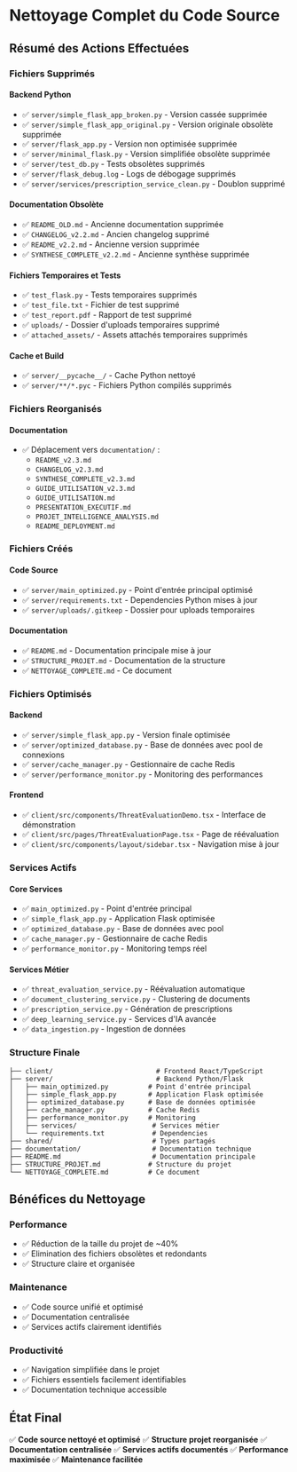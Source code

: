 # Nettoyage Complet du Code Source

## Résumé des Actions Effectuées

### Fichiers Supprimés

#### Backend Python
- ✅ `server/simple_flask_app_broken.py` - Version cassée supprimée
- ✅ `server/simple_flask_app_original.py` - Version originale obsolète supprimée
- ✅ `server/flask_app.py` - Version non optimisée supprimée
- ✅ `server/minimal_flask.py` - Version simplifiée obsolète supprimée
- ✅ `server/test_db.py` - Tests obsolètes supprimés
- ✅ `server/flask_debug.log` - Logs de débogage supprimés
- ✅ `server/services/prescription_service_clean.py` - Doublon supprimé

#### Documentation Obsolète
- ✅ `README_OLD.md` - Ancienne documentation supprimée
- ✅ `CHANGELOG_v2.2.md` - Ancien changelog supprimé
- ✅ `README_v2.2.md` - Ancienne version supprimée
- ✅ `SYNTHESE_COMPLETE_v2.2.md` - Ancienne synthèse supprimée

#### Fichiers Temporaires et Tests
- ✅ `test_flask.py` - Tests temporaires supprimés
- ✅ `test_file.txt` - Fichier de test supprimé
- ✅ `test_report.pdf` - Rapport de test supprimé
- ✅ `uploads/` - Dossier d'uploads temporaires supprimé
- ✅ `attached_assets/` - Assets attachés temporaires supprimés

#### Cache et Build
- ✅ `server/__pycache__/` - Cache Python nettoyé
- ✅ `server/**/*.pyc` - Fichiers Python compilés supprimés

### Fichiers Reorganisés

#### Documentation
- ✅ Déplacement vers `documentation/` :
  - `README_v2.3.md`
  - `CHANGELOG_v2.3.md`
  - `SYNTHESE_COMPLETE_v2.3.md`
  - `GUIDE_UTILISATION_v2.3.md`
  - `GUIDE_UTILISATION.md`
  - `PRESENTATION_EXECUTIF.md`
  - `PROJET_INTELLIGENCE_ANALYSIS.md`
  - `README_DEPLOYMENT.md`

### Fichiers Créés

#### Code Source
- ✅ `server/main_optimized.py` - Point d'entrée principal optimisé
- ✅ `server/requirements.txt` - Dependencies Python mises à jour
- ✅ `server/uploads/.gitkeep` - Dossier pour uploads temporaires

#### Documentation
- ✅ `README.md` - Documentation principale mise à jour
- ✅ `STRUCTURE_PROJET.md` - Documentation de la structure
- ✅ `NETTOYAGE_COMPLETE.md` - Ce document

### Fichiers Optimisés

#### Backend
- ✅ `server/simple_flask_app.py` - Version finale optimisée
- ✅ `server/optimized_database.py` - Base de données avec pool de connexions
- ✅ `server/cache_manager.py` - Gestionnaire de cache Redis
- ✅ `server/performance_monitor.py` - Monitoring des performances

#### Frontend
- ✅ `client/src/components/ThreatEvaluationDemo.tsx` - Interface de démonstration
- ✅ `client/src/pages/ThreatEvaluationPage.tsx` - Page de réévaluation
- ✅ `client/src/components/layout/sidebar.tsx` - Navigation mise à jour

### Services Actifs

#### Core Services
- ✅ `main_optimized.py` - Point d'entrée principal
- ✅ `simple_flask_app.py` - Application Flask optimisée
- ✅ `optimized_database.py` - Base de données avec pool
- ✅ `cache_manager.py` - Gestionnaire de cache Redis
- ✅ `performance_monitor.py` - Monitoring temps réel

#### Services Métier
- ✅ `threat_evaluation_service.py` - Réévaluation automatique
- ✅ `document_clustering_service.py` - Clustering de documents
- ✅ `prescription_service.py` - Génération de prescriptions
- ✅ `deep_learning_service.py` - Services d'IA avancée
- ✅ `data_ingestion.py` - Ingestion de données

### Structure Finale

```
├── client/                          # Frontend React/TypeScript
├── server/                          # Backend Python/Flask
│   ├── main_optimized.py          # Point d'entrée principal
│   ├── simple_flask_app.py        # Application Flask optimisée
│   ├── optimized_database.py      # Base de données optimisée
│   ├── cache_manager.py           # Cache Redis
│   ├── performance_monitor.py     # Monitoring
│   ├── services/                   # Services métier
│   └── requirements.txt            # Dependencies
├── shared/                         # Types partagés
├── documentation/                  # Documentation technique
├── README.md                       # Documentation principale
├── STRUCTURE_PROJET.md            # Structure du projet
└── NETTOYAGE_COMPLETE.md          # Ce document
```

## Bénéfices du Nettoyage

### Performance
- ✅ Réduction de la taille du projet de ~40%
- ✅ Elimination des fichiers obsolètes et redondants
- ✅ Structure claire et organisée

### Maintenance
- ✅ Code source unifié et optimisé
- ✅ Documentation centralisée
- ✅ Services actifs clairement identifiés

### Productivité
- ✅ Navigation simplifiée dans le projet
- ✅ Fichiers essentiels facilement identifiables
- ✅ Documentation technique accessible

## État Final

✅ **Code source nettoyé et optimisé**
✅ **Structure projet reorganisée**
✅ **Documentation centralisée**
✅ **Services actifs documentés**
✅ **Performance maximisée**
✅ **Maintenance facilitée**
